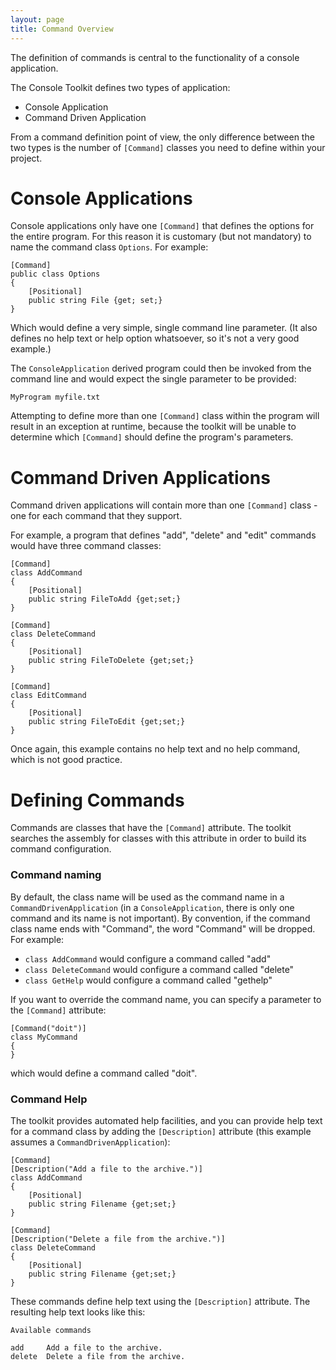 ```yaml
---
layout: page
title: Command Overview
---
```


The definition of commands is central to the functionality of a console application.

The Console Toolkit defines two types of application:

* Console Application
* Command Driven Application

From a command definition point of view, the only difference between the two types is the number of ```[Command]``` classes you need to define within your project.

# Console Applications
Console applications only have one ```[Command]``` that defines the options for the entire program. For this reason it is customary (but not mandatory) to name the command class ```Options```. For example:

	[Command]
	public class Options
	{
		[Positional]
		public string File {get; set;}
	}

Which would define a very simple, single command line parameter. (It also defines no help text or help option whatsoever, so it's not a very good example.)

The ```ConsoleApplication``` derived program could then be invoked from the command line and would expect the single parameter to be provided:

```MyProgram myfile.txt```

Attempting to define more than one ```[Command]``` class within the program will result in an exception at runtime, because the toolkit will be unable to determine which ```[Command]``` should define the program's parameters.

# Command Driven Applications
Command driven applications will contain more than one ```[Command]``` class - one for each command that they support.

For example, a program that defines "add", "delete" and "edit" commands would have three command classes:

	[Command]
	class AddCommand
	{
		[Positional]
		public string FileToAdd {get;set;}
	}

	[Command]
	class DeleteCommand
	{
		[Positional]
		public string FileToDelete {get;set;}
	}

	[Command]
	class EditCommand
	{
		[Positional]
		public string FileToEdit {get;set;}
	}

Once again, this example contains no help text and no help command, which is not good practice.

# Defining Commands
Commands are classes that have the ```[Command]``` attribute. The toolkit searches the assembly for classes with this attribute in order to build its command configuration.

### Command naming
By default, the class name will be used as the command name in a ```CommandDrivenApplication``` (in a ```ConsoleApplication```, there is only one command and its name is not important). By convention, if the command class name ends with "Command", the word "Command" will be dropped. For example:

* ```class AddCommand``` would configure a command called "add"
* ```class DeleteCommand``` would configure a command called "delete"
* ```class GetHelp``` would configure a command called "gethelp"

If you want to override the command name, you can specify a parameter to the ```[Command]``` attribute:

	[Command("doit")]
	class MyCommand
	{
	} 

which would define a command called "doit". 

### Command Help
The toolkit provides automated help facilities, and you can provide help text for a command class by adding the ```[Description]``` attribute (this example assumes a ```CommandDrivenApplication```):

	[Command]
	[Description("Add a file to the archive.")]
	class AddCommand
	{
		[Positional]
		public string Filename {get;set;}
	}

	[Command]
	[Description("Delete a file from the archive.")]
	class DeleteCommand
	{
		[Positional]
		public string Filename {get;set;}
	}

These commands define help text using the ```[Description]``` attribute. The resulting help text looks like this:
~~~
Available commands

add     Add a file to the archive.
delete  Delete a file from the archive.
~~~

